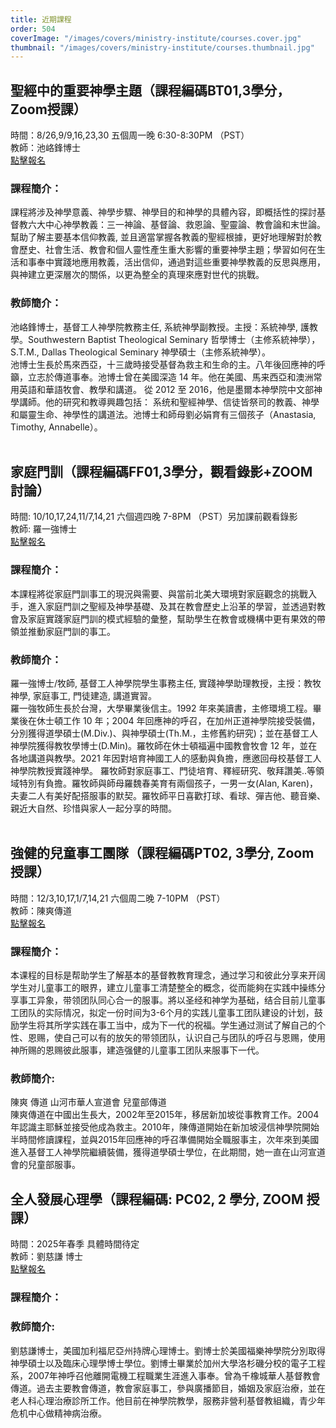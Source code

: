 ```yaml
---
title: 近期課程
order: 504
coverImage: "/images/covers/ministry-institute/courses.cover.jpg"
thumbnail: "/images/covers/ministry-institute/courses.thumbnail.jpg"
---
```


## 聖經中的重要神學主題（課程編碼BT01,3學分，Zoom授課）
時間：8/26,9/9,16,23,30 五個周一晚 6:30-8:30PM （PST）\
教師：池峈鋒博士\
[點擊報名](https://form.jotform.com/241284833663158)

### 課程簡介：
課程將涉及神學意義、神學步驟、神學目的和神學的具體內容，即概括性的探討基督教六大中心神學教義：三一神論、基督論、救恩論、聖靈論、教會論和末世論。幫助了解主要基本信仰教義, 並且適當掌握各教義的聖經根據，更好地理解對於教會歷史、社會生活、教會和個人靈性產生重大影響的重要神學主題；學習如何在生活和事奉中實踐地應用教義，活出信仰，通過對這些重要神學教義的反思與應用，與神建立更深層次的關係，以更為整全的真理來應對世代的挑戰。
### 教師簡介：
池峈鋒博士，基督工人神學院教務主任, 系統神學副教授。主授：系統神學, 護教學。Southwestern Baptist Theological Seminary 哲學博士（主修系統神學），S.T.M., Dallas Theological Seminary 神學碩士（主修系統神學）。\
池博士生長於馬來西亞，十三歲時接受基督為救主和生命的主。八年後回應神的呼籲，立志於傳道事奉。池博士曾在美國深造 14 年。他在美國、馬来西亞和澳洲常用英語和華語牧會、教學和講道。 從 2012 至 2016，他是墨爾本神學院中文部神學講師。他的研究和教導興趣包括： 系统和聖經神學、信徒皆祭司的教義、神學和屬靈生命、神學性的講道法。池博士和師母劉必娟育有三個孩子（Anastasia, Timothy, Annabelle）。
</br>
</br>

## 家庭門訓（課程編碼FF01,3學分，觀看錄影+ZOOM討論）
時間: 10/10,17,24,11/7,14,21 六個週四晚 7-8PM （PST）另加課前觀看錄影 \
教師: 羅一強博士\
[點擊報名](https://form.jotform.com/241285439477164)

### 課程簡介：
本課程將從家庭門訓事工的現況與需要、與當前北美大環境對家庭觀念的挑戰入手，進入家庭門訓之聖經及神學基礎、及其在教會歷史上沿革的學習，並透過對教會及家庭實踐家庭門訓的模式經驗的彙整，幫助學生在教會或機構中更有果效的帶領並推動家庭門訓的事工。 
### 教師簡介：
羅一強博士/牧師, 基督工人神學院學生事務主任, 實踐神學助理教授，主授：教牧神學, 家庭事工, 門徒建造, 講道實習。\
羅一強牧師生長於台灣，大學畢業後信主。1992 年來美讀書，主修環境工程。畢業後在休士頓工作 10 年；2004 年回應神的呼召，在加州正道神學院接受裝備，分別獲得道學碩士(M.Div.)、與神學碩士(Th.M.，主修舊約研究)；並在基督工人神學院獲得教牧學博士(D.Min)。羅牧師在休士頓福遍中國教會牧會 12 年，並在各地講道與教學。2021 年因對培育神國工人的感動與負擔，應邀回母校基督工人神學院教授實踐神學。 羅牧師對家庭事工、門徒培育、釋經研究、敬拜讚美..等領域特別有負擔。羅牧師與師母羅魏春美育有兩個孩子，一男一女(Alan, Karen)，夫妻二人有美好配搭服事的默契。羅牧師平日喜歡打球、看球、彈吉他、聽音樂、親近大自然、珍惜與家人一起分享的時間。
</br>
</br>

## 強健的兒童事工團隊（課程編碼PT02, 3學分, Zoom授課）
時間：12/3,10,17,1/7,14,21 六個周二晚 7-10PM （PST）\
教師：陳爽傳道\
[點擊報名](https://form.jotform.com/241285235571153)

### 課程簡介：
本课程的目标是帮助学生了解基本的基督教教育理念，通过学习和彼此分享来开阔学生对儿童事工的眼界，建立儿童事工清楚整全的概念，從而能夠在实践中操练分享事工异象，带领团队同心合一的服事。將以圣经和神学为基础，结合目前儿童事工团队的实际情况，拟定一份时间为3-6个月的实践儿童事工团队建设的计划，鼓励学生将其所学实践在事工当中，成为下一代的祝福。学生通过测试了解自己的个性、恩赐，使自己可以有的放矢的带领团队，认识自己与团队的呼召与恩赐，使用神所赐的恩赐彼此服事，建造强健的儿童事工团队来服事下一代。
### 教師簡介:
陳爽 傳道 山河市華人宣道會 兒童部傳道\
陳爽傳道在中國出生長大，2002年至2015年，移居新加坡從事教育工作。2004年認識主耶穌並接受他成為救主。2010年，陳傳道開始在新加坡浸信神學院開始半時間修讀課程，並與2015年回應神的呼召準備開始全職服事主，次年來到美國進入基督工人神學院繼續裝備，獲得道學碩士學位，在此期間，她一直在山河宣道會的兒童部服事。
</br>

## 全人發展心理學（課程編碼: PC02, 2 學分, ZOOM 授課）
時間：2025年春季 具體時間待定\
教師：劉慈謙 博士\
[點擊報名](https://form.jotform.com/232775455948169)

### 課程簡介：

### 教師簡介:
劉慈謙博士，美國加利福尼亞州持牌心理博士。劉博士於美國福樂神學院分別取得神學碩士以及臨床心理學博士學位。劉博士畢業於加州大學洛杉磯分校的電子工程系，2007年神呼召他離開電機工程職業生涯進入事奉。曾為千橡城華人基督教會傳道。過去主要教會傳道，教會家庭事工，參與廣播節目，婚姻及家庭治療，並在老人科心理治療診所工作。他目前在神學院教學，服務非營利基督教組織，青少年危机中心做精神病治療。
</br>
</br>